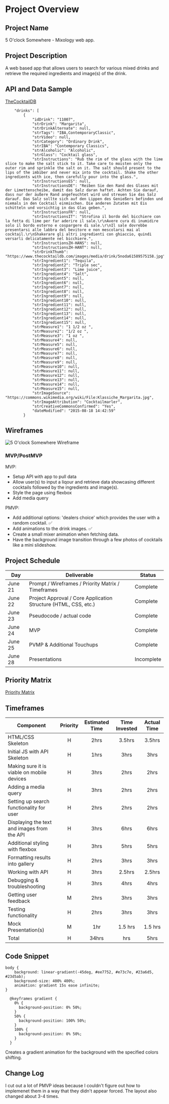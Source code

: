 # Project Overview

## Project Name

5 O'clock Somewhere - Mixology web app. 

## Project Description

A web based app that allows users to search for various mixed drinks and retrieve the required ingredients and image(s) of the drink.

## API and Data Sample
[TheCocktailDB](https://www.thecocktaildb.com/api.php)
``` {
    "drinks": [
        {
            "idDrink": "11007",
            "strDrink": "Margarita",
            "strDrinkAlternate": null,
            "strTags": "IBA,ContemporaryClassic",
            "strVideo": null,
            "strCategory": "Ordinary Drink",
            "strIBA": "Contemporary Classics",
            "strAlcoholic": "Alcoholic",
            "strGlass": "Cocktail glass",
            "strInstructions": "Rub the rim of the glass with the lime slice to make the salt stick to it. Take care to moisten only the outer rim and sprinkle the salt on it. The salt should present to the lips of the imbiber and never mix into the cocktail. Shake the other ingredients with ice, then carefully pour into the glass.",
            "strInstructionsES": null,
            "strInstructionsDE": "Reiben Sie den Rand des Glases mit der Limettenscheibe, damit das Salz daran haftet. Achten Sie darauf, dass nur der äußere Rand angefeuchtet wird und streuen Sie das Salz darauf. Das Salz sollte sich auf den Lippen des Genießers befinden und niemals in den Cocktail einmischen. Die anderen Zutaten mit Eis schütteln und vorsichtig in das Glas geben.",
            "strInstructionsFR": null,
            "strInstructionsIT": "Strofina il bordo del bicchiere con la fetta di lime per far aderire il sale.\r\nAvere cura di inumidire solo il bordo esterno e cospargere di sale.\r\nIl sale dovrebbe presentarsi alle labbra del bevitore e non mescolarsi mai al cocktail.\r\nShakerare gli altri ingredienti con ghiaccio, quindi versarli delicatamente nel bicchiere.",
            "strInstructionsZH-HANS": null,
            "strInstructionsZH-HANT": null,
            "strDrinkThumb": "https://www.thecocktaildb.com/images/media/drink/5noda61589575158.jpg",
            "strIngredient1": "Tequila",
            "strIngredient2": "Triple sec",
            "strIngredient3": "Lime juice",
            "strIngredient4": "Salt",
            "strIngredient5": null,
            "strIngredient6": null,
            "strIngredient7": null,
            "strIngredient8": null,
            "strIngredient9": null,
            "strIngredient10": null,
            "strIngredient11": null,
            "strIngredient12": null,
            "strIngredient13": null,
            "strIngredient14": null,
            "strIngredient15": null,
            "strMeasure1": "1 1/2 oz ",
            "strMeasure2": "1/2 oz ",
            "strMeasure3": "1 oz ",
            "strMeasure4": null,
            "strMeasure5": null,
            "strMeasure6": null,
            "strMeasure7": null,
            "strMeasure8": null,
            "strMeasure9": null,
            "strMeasure10": null,
            "strMeasure11": null,
            "strMeasure12": null,
            "strMeasure13": null,
            "strMeasure14": null,
            "strMeasure15": null,
            "strImageSource": "https://commons.wikimedia.org/wiki/File:Klassiche_Margarita.jpg",
            "strImageAttribution": "Cocktailmarler",
            "strCreativeCommonsConfirmed": "Yes",
            "dateModified": "2015-08-18 14:42:59"
        }
```        

## Wireframes

![5 O'clock Somewhere Wireframe](https://i.imgur.com/RLYPeJi.png)

### MVP/PostMVP

MVP: 
- Setup API with app to pull data
- Allow user(s) to input a liqour and retrieve data showcasing different cocktails followed by the ingredients and image(s).  
- Style the page using flexbox
- Add media query 

PMVP:
- Add additional options: 'dealers choice' which provides the user with a random cocktail. ✅
- Add animations to the drink images. ✅
- Create a small mixer animation when fetching data.
- Have the background image transition through a few photos of cocktails like a mini slideshow.

## Project Schedule

|  Day | Deliverable | Status
|---|---| ---|
|June 21| Prompt / Wireframes / Priority Matrix / Timeframes | Complete
|June 22| Project Approval / Core Application Structure (HTML, CSS, etc.) | Complete
|June 23| Pseudocode / actual code | Complete
|June 24| MVP  | Complete
|June 25| PVMP & Additional Touchups | Complete
|June 28| Presentations | Incomplete

## Priority Matrix
[Priority Matrix](https://i.imgur.com/Q6mfwFa.png)

## Timeframes

| Component | Priority | Estimated Time | Time Invested | Actual Time |
| --- | :---: |  :---: | :---: | :---: |
| HTML/CSS Skeleton | H | 2hrs | 3.5hrs | 3.5hrs |
| Initial JS with API Skeleton | H | 1hrs | 3hrs | 3hrs |
| Making sure it is viable on mobile devices | H | 3hrs | 2hrs | 2hrs |
| Adding a media query | H | 3hrs | 2hrs | 2hrs |
| Setting up search functionality for user | H | 2hrs | 2hrs | 2hrs |
| Displaying the text and images from the API | H | 3hrs | 6hrs | 6hrs |
| Additional styling with flexbox | H | 3hrs | 5hrs | 5hrs |
| Formatting results into gallery | H | 2hrs | 3hrs | 3hrs |
| Working with API | H | 3hrs | 2.5hrs | 2.5hrs |
| Debugging & troubleshooting | H | 3hrs | 4hrs | 4hrs |
| Getting user feedback | M | 2hrs | 3hrs | 3hrs |
| Testing functionality | H | 2hrs | 3hrs | 3hrs |
| Mock Presentation(s) | M | 1hr | 1.5 hrs | 1.5 hrs |
| Total | H | 34hrs| hrs | 5hrs | 40.5 | 40.5 | 

## Code Snippet
```
body {
    background: linear-gradient(-45deg, #ee7752, #e73c7e, #23a6d5, #23d5ab);
    background-size: 400% 400%;
    animation: gradient 15s ease infinite;
}
  
  @keyframes gradient {
    0% {
      background-position: 0% 50%;
    }
    50% {
      background-position: 100% 50%;
    }
    100% {
      background-position: 0% 50%;
    }
  }
```  
Creates a gradient animation for the background with the specified colors shifting.


## Change Log
I cut out a lot of PMVP ideas because I couldn't figure out how to implemenet them in a way that they didn't appear forced. The layout also changed about 3-4 times. 

